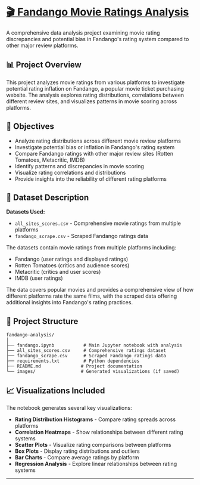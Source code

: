# <u>**🎬 Fandango Movie Ratings Analysis**</u>

A comprehensive data analysis project examining movie rating discrepancies and potential bias in Fandango's rating system compared to other major review platforms.

## 📊 Project Overview

This project analyzes movie ratings from various platforms to investigate potential rating inflation on Fandango, a popular movie ticket purchasing website. The analysis explores rating distributions, correlations between different review sites, and visualizes patterns in movie scoring across platforms.

## 🎯 Objectives

- Analyze rating distributions across different movie review platforms
- Investigate potential bias or inflation in Fandango's rating system
- Compare Fandango ratings with other major review sites (Rotten Tomatoes, Metacritic, IMDB)
- Identify patterns and discrepancies in movie scoring
- Visualize rating correlations and distributions
- Provide insights into the reliability of different rating platforms

## 📁 Dataset Description

**Datasets Used:**
- `all_sites_scores.csv` - Comprehensive movie ratings from multiple platforms
- `fandango_scrape.csv` - Scraped Fandango ratings data



The datasets contain movie ratings from multiple platforms including:
- Fandango (user ratings and displayed ratings)
- Rotten Tomatoes (critics and audience scores)
- Metacritic (critics and user scores)
- IMDB (user ratings)

The data covers popular movies and provides a comprehensive view of how different platforms rate the same films, with the scraped data offering additional insights into Fandango's rating practices.

## 📂 Project Structure

```
fandango-analysis/
│
├── fandango.ipynb           # Main Jupyter notebook with analysis
├── all_sites_scores.csv     # Comprehensive ratings dataset
├── fandango_scrape.csv      # Scraped Fandango ratings data
├── requirements.txt         # Python dependencies
├── README.md               # Project documentation
└── images/                 # Generated visualizations (if saved)
```

## 📈 Visualizations Included

The notebook generates several key visualizations:

- **Rating Distribution Histograms** - Compare rating spreads across platforms
- **Correlation Heatmaps** - Show relationships between different rating systems
- **Scatter Plots** - Visualize rating comparisons between platforms
- **Box Plots** - Display rating distributions and outliers
- **Bar Charts** - Compare average ratings by platform
- **Regression Analysis** - Explore linear relationships between rating systems

---


